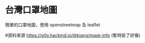 # 台灣口罩地圖

簡單的口罩地圖，使用 openstreetmap 及 leaflet

#資料來源
https://g0v.hackmd.io/@kiang/mask-info (暫時掛了好像)
